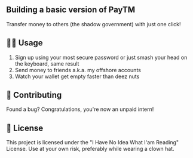 ## Building a basic version of PayTM

Transfer money to others (the shadow government) with just one click!

## 🧙‍♂️ Usage

1. Sign up using your most secure password or just smash your head on the keyboard, same result
2. Send money to friends a.k.a. my offshore accounts
3. Watch your wallet get empty faster than deez nuts

## 🤝 Contributing

Found a bug? Congratulations, you're now an unpaid intern!

## 📜 License

This project is licensed under the "I Have No Idea What I'am Reading" License. Use at your own risk, preferably while wearing a clown hat.
